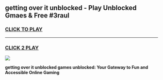 
## getting over it unblocked - Play Unblocked Gmaes & Free #3raul
<h3>
<a href="https://news.freeplayer.one?title=getting_over_it_unblocked&ref=24F">CLICK TO PLAY</a></h3>
<hr>

<h3>
<a href="https://news.freeplayer.one?title=getting_over_it_unblocked&ref=24F">CLICK 2 PLAY</a>
  
</h3>

<a href="https://news.freeplayer.one?title=getting_over_it_unblocked&ref=24F/"><img src="https://clearcache.store/games.png"></a>


**getting over it unblocked games unblocked: Your Gateway to Fun and Accessible Online Gaming**
